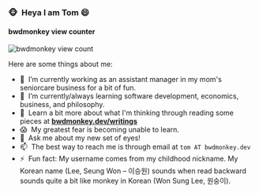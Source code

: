 ### :monkey_face:  &nbsp;Heya I am Tom 😄 
<!--
**bwdmonkey/bwdmonkey** is a ✨ _special_ ✨ repository because its `README.md` (this file) appears on your GitHub profile.

Here are some ideas to get you started:

- 🔭 I’m currently working on ...
- 🌱 I’m currently learning ...
- 👯 I’m looking to collaborate on ...
- 🤔 I’m looking for help with ...
- 💬 Ask me about ...
- 📫 How to reach me: ...
- 😄 Pronouns: ...
- ⚡ Fun fact: ...
-->
#### bwdmonkey view counter

<img src="https://profile-counter.glitch.me/bwdmonkey/count.svg" alt="bwdmonkey view count">

Here are some things about me:
- 🔭 &nbsp;I’m currently working as an assistant manager in my mom's seniorcare business for a bit of fun.
- 🌱 &nbsp;I’m currently/always learning software development, economics, business, and philosophy.
- 📔 &nbsp;Learn a bit more about what I'm thinking through reading some pieces at __[bwdmonkey.dev/writings](https://bwdmonkey.dev/writings/)__
- 😱 &nbsp;My greatest fear is becoming unable to learn.
- 👀 &nbsp;Ask me about my new set of eyes!
- 📫 &nbsp;The best way to reach me is through email at `tom AT bwdmonkey.dev`
- ⚡ &nbsp;Fun fact: My username comes from my childhood nickname. My Korean name (Lee, Seung Won – 이승원) sounds when read backward sounds quite a bit like monkey in Korean (Won Sung Lee, 원숭이).
